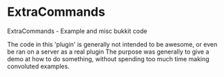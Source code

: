 ExtraCommands
=============

ExtraCommands - Example and misc bukkit code

The code in this 'plugin' is generally not intended to be awesome, or even be ran on a server as a real plugin
The purpose was generally to give a demo at how to do something, without spending too much time making convoluted examples.